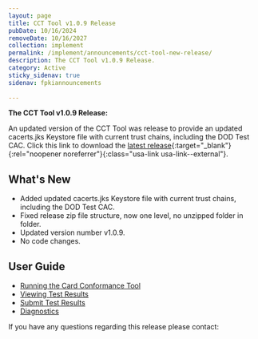 ```yaml
---
layout: page
title: CCT Tool v1.0.9 Release
pubDate: 10/16/2024
removeDate: 10/16/2027
collection: implement
permalink: /implement/announcements/cct-tool-new-release/
description: The CCT Tool v1.0.9 Release.
category: Active
sticky_sidenav: true
sidenav: fpkiannouncements
      
---
```


**The CCT Tool v1.0.9 Release:**

An updated version of the CCT Tool was release to provide an updated cacerts.jks Keystore file with current trust chains, including the DOD Test CAC. Click this link to download the [latest release](https://github.com/GSA/piv-conformance/releases){:target="_blank"}{:rel="noopener noreferrer"}{:class="usa-link usa-link--external"}.

## What's New
- Added updated cacerts.jks Keystore file with current trust chains, including the DOD Test CAC.
- Fixed release zip file structure, now one level, no unzipped folder in folder.
- Updated version number v1.0.9.
- No code changes.

## User Guide
- [Running the Card Conformance Tool](https://github.com/GSA/piv-conformance/wiki/Running-the-CCT)
- [Viewing Test Results](https://github.com/GSA/piv-conformance/wiki/Test-results)
- [Submit Test Results](https://github.com/GSA/piv-conformance/wiki/Submit-Test-Results-to-the-FIPS-201-Evaluation-Lab)
- [Diagnostics](https://github.com/GSA/piv-conformance/wiki/Diagnostics)

If you have any questions regarding this release please contact: 
